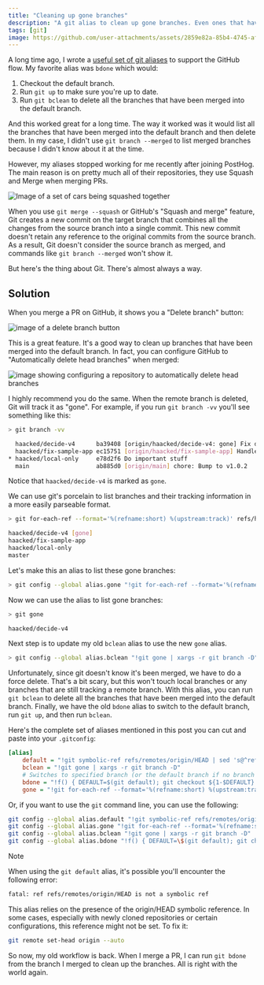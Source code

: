 ```yaml
---
title: "Cleaning up gone branches"
description: "A git alias to clean up gone branches. Even ones that have been squashed and merged."
tags: [git]
image: https://github.com/user-attachments/assets/2859e82a-85b4-4745-af4c-bdf62db9565e
---
```


A long time ago, I wrote a [useful set of git aliases](https://haacked.com/archive/2014/07/28/github-flow-aliases/) to support the GitHub flow. My favorite alias was `bdone` which would:

1. Checkout the default branch.
2. Run `git up` to make sure you're up to date.
3. Run `git bclean` to delete all the branches that have been merged into the default branch.

And this worked great for a long time. The way it worked was it would list all the branches that have been merged into the default branch and then delete them. In my case, I didn't use `git branch --merged` to list merged branches because I didn't know about it at the time.

However, my aliases stopped working for me recently after joining PostHog. The main reason is on pretty much all of their repositories, they use Squash and Merge when merging PRs.

![Image of a set of cars being squashed together](https://github.com/user-attachments/assets/2859e82a-85b4-4745-af4c-bdf62db9565e)

When you use `git merge --squash` or GitHub's "Squash and merge" feature, Git creates a new commit on the target branch that combines all the changes from the source branch into a single commit. This new commit doesn't retain any reference to the original commits from the source branch. As a result, Git doesn't consider the source branch as merged, and commands like `git branch --merged` won't show it.

But here's the thing about Git. There's almost always a way.

## Solution

When you merge a PR on GitHub, it shows you a "Delete branch" button:

![image of a delete branch button](https://github.com/user-attachments/assets/b972f11c-985e-4586-874b-b57575ecebdc)

This is a great feature. It's a good way to clean up branches that have been merged into the default branch. In fact, you can configure GitHub to "Automatically delete head branches" when merged:

![image showing configuring a repository to automatically delete head branches](https://github.com/user-attachments/assets/b73144f6-b457-4f13-b092-933a8aac27dd)

I highly recommend you do the same. When the remote branch is deleted, Git will track it as "gone". For example, if you run `git branch -vv` you'll see something like this:

```bash
> git branch -vv

  haacked/decide-v4      ba39408 [origin/haacked/decide-v4: gone] Fix demo to handle variants
  haacked/fix-sample-app ec15751 [origin/haacked/fix-sample-app] Handle variants
* haacked/local-only     e78d2f6 Do important stuff
  main                   ab885d0 [origin/main] chore: Bump to v1.0.2
```

Notice that `haacked/decide-v4` is marked as `gone`.

We can use git's porcelain to list branches and their tracking information in a more easily parseable format.

```bash
> git for-each-ref --format='%(refname:short) %(upstream:track)' refs/heads/

haacked/decide-v4 [gone]
haacked/fix-sample-app
haacked/local-only
master
```

Let's make this an alias to list these gone branches:

```bash
> git config --global alias.gone "!git for-each-ref --format='%(refname:short) %(upstream:track)' refs/heads/ | awk '\$2 == \"[gone]\" { print \$1 }'"
```

Now we can use the alias to list gone branches:

```bash
> git gone

haacked/decide-v4
```

Next step is to update my old `bclean` alias to use the new `gone` alias.

```bash
> git config --global alias.bclean "!git gone | xargs -r git branch -D"
```

Unfortunately, since git doesn't know it's been merged, we have to do a force delete. That's a bit scary, but this won't touch local branches or any branches that are still tracking a remote branch. With this alias, you can run `git bclean` to delete all the branches that have been merged into the default branch. Finally, we have the old `bdone` alias to switch to the default branch, run `git up`, and then run `bclean`.

Here's the complete set of aliases mentioned in this post you can cut and paste into your `.gitconfig`:

```ini
[alias]
    default = "!git symbolic-ref refs/remotes/origin/HEAD | sed 's@^refs/remotes/origin/@@'"
    bclean = "!git gone | xargs -r git branch -D"
    # Switches to specified branch (or the default branch if no branch is specified), runs git up, then runs bclean.
    bdone = "!f() { DEFAULT=$(git default); git checkout ${1-$DEFAULT} && git up && git bclean; }; f"
    gone = "!git for-each-ref --format='%(refname:short) %(upstream:track)' refs/heads/ | awk '$2 == \"[gone]\" { print $1 }'"
```

Or, if you want to use the `git` command line, you can use the following:

```bash
git config --global alias.default "!git symbolic-ref refs/remotes/origin/HEAD | sed 's@^refs/remotes/origin/@@'"
git config --global alias.gone "!git for-each-ref --format='%(refname:short) %(upstream:track)' refs/heads/ | awk '\$2 == \"[gone]\" { print \$1 }'"
git config --global alias.bclean "!git gone | xargs -r git branch -D"
git config --global alias.bdone "!f() { DEFAULT=\$(git default); git checkout \${1:-\$DEFAULT} && git up && git bclean; }; f"
```

> [!NOTE]
> When using the `git default` alias, it's possible you'll encounter the following error:
>
> ```bash
> fatal: ref refs/remotes/origin/HEAD is not a symbolic ref
>```
> 
> This alias relies on the presence of the origin/HEAD symbolic reference. In some cases, especially with newly cloned repositories or certain configurations, this reference might not be set. To fix it:
> 
> ```bash
> git remote set-head origin --auto
> ```

So now, my old workflow is back. When I merge a PR, I can run `git bdone` from the branch I merged to clean up the branches. All is right with the world again.

